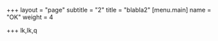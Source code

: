 +++
layout = "page"
subtitle = "2"
title = "blabla2"
[menu.main]
name = "OK"
weight = 4

+++
lk,lk,q